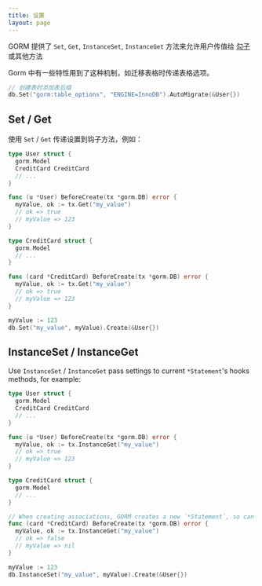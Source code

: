 ```yaml
---
title: 设置
layout: page
---
```


GORM 提供了 `Set`, `Get`, `InstanceSet`, `InstanceGet` 方法来允许用户传值给 [勾子](hooks.html) 或其他方法

Gorm 中有一些特性用到了这种机制，如迁移表格时传递表格选项。

```go
// 创建表时添加表后缀
db.Set("gorm:table_options", "ENGINE=InnoDB").AutoMigrate(&User{})
```

## Set / Get

使用 `Set` / `Get` 传递设置到钩子方法，例如：

```go
type User struct {
  gorm.Model
  CreditCard CreditCard
  // ...
}

func (u *User) BeforeCreate(tx *gorm.DB) error {
  myValue, ok := tx.Get("my_value")
  // ok => true
  // myValue => 123
}

type CreditCard struct {
  gorm.Model
  // ...
}

func (card *CreditCard) BeforeCreate(tx *gorm.DB) error {
  myValue, ok := tx.Get("my_value")
  // ok => true
  // myValue => 123
}

myValue := 123
db.Set("my_value", myValue).Create(&User{})
```


## InstanceSet / InstanceGet

Use `InstanceSet` / `InstanceGet` pass settings to current `*Statement`'s hooks methods, for example:

```go
type User struct {
  gorm.Model
  CreditCard CreditCard
  // ...
}

func (u *User) BeforeCreate(tx *gorm.DB) error {
  myValue, ok := tx.InstanceGet("my_value")
  // ok => true
  // myValue => 123
}

type CreditCard struct {
  gorm.Model
  // ...
}

// When creating associations, GORM creates a new `*Statement`, so can't read other instance's settings
func (card *CreditCard) BeforeCreate(tx *gorm.DB) error {
  myValue, ok := tx.InstanceGet("my_value")
  // ok => false
  // myValue => nil
}

myValue := 123
db.InstanceSet("my_value", myValue).Create(&User{})
```
